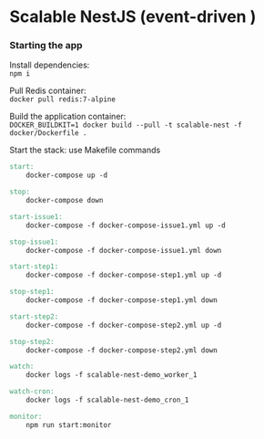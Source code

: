 # Scalable NestJS (event-driven )

### Starting the app

Install dependencies: \
`npm i`

Pull Redis container: \
`docker pull redis:7-alpine`

Build the application container: \
`DOCKER_BUILDKIT=1 docker build --pull -t scalable-nest -f docker/Dockerfile .`

Start the stack: use Makefile commands

```makefile
start:
	docker-compose up -d

stop:
	docker-compose down

start-issue1:
	docker-compose -f docker-compose-issue1.yml up -d

stop-issue1:
	docker-compose -f docker-compose-issue1.yml down

start-step1:
	docker-compose -f docker-compose-step1.yml up -d

stop-step1:
	docker-compose -f docker-compose-step1.yml down

start-step2:
	docker-compose -f docker-compose-step2.yml up -d

stop-step2:
	docker-compose -f docker-compose-step2.yml down

watch:
	docker logs -f scalable-nest-demo_worker_1

watch-cron:
	docker logs -f scalable-nest-demo_cron_1

monitor:
	npm run start:monitor
```
